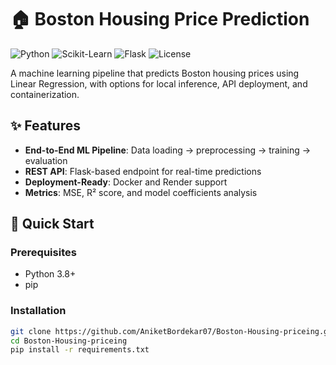 # 🏠 Boston Housing Price Prediction

![Python](https://img.shields.io/badge/Python-3.8%2B-blue)
![Scikit-Learn](https://img.shields.io/badge/ScikitLearn-1.0.0-orange)
![Flask](https://img.shields.io/badge/Flask-2.0.0-lightgrey)
![License](https://img.shields.io/badge/License-MIT-green)

A machine learning pipeline that predicts Boston housing prices using Linear Regression, with options for local inference, API deployment, and containerization.


## ✨ Features
- **End-to-End ML Pipeline**: Data loading → preprocessing → training → evaluation
- **REST API**: Flask-based endpoint for real-time predictions
- **Deployment-Ready**: Docker and Render support
- **Metrics**: MSE, R² score, and model coefficients analysis

## 🚀 Quick Start

### Prerequisites
- Python 3.8+
- pip

### Installation
```bash
git clone https://github.com/AniketBordekar07/Boston-Housing-priceing.git
cd Boston-Housing-priceing
pip install -r requirements.txt
